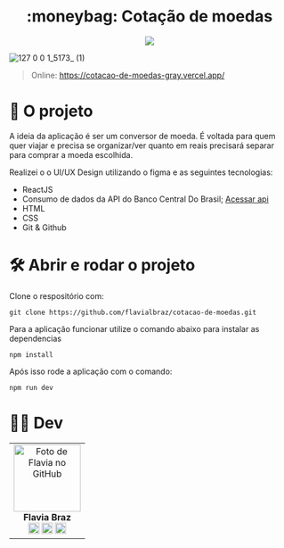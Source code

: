   
<h1 align="center">
:moneybag: Cotação de moedas 
</h1> 

<p align="center">
    <img src="http://img.shields.io/static/v1?label=STATUS&message=EM%20DESENVOLVIMENTO&color=GREEN&style=for-the-badge"/>
</p>

![127 0 0 1_5173_ (1)](https://user-images.githubusercontent.com/78583429/214709568-06042d7b-f3ab-46a1-8022-57cec33a33ab.png)

> Online: https://cotacao-de-moedas-gray.vercel.app/

# 📁 O projeto
A ideia da aplicação é ser um conversor de moeda. É voltada para quem quer viajar e precisa se organizar/ver quanto em reais precisará separar para comprar a moeda escolhida. 


Realizei o o UI/UX Design utilizando o figma e as seguintes tecnologias:
- ReactJS  
- Consumo de dados da API do Banco Central Do Brasil; [Acessar api](https://olinda.bcb.gov.br/olinda/servico/PTAX/versao/v1/aplicacao#!/recursos
)
- HTML
- CSS
- Git & Github




# 🛠️ Abrir e rodar o projeto

Clone o respositório com: 

```
git clone https://github.com/flavialbraz/cotacao-de-moedas.git 
```


Para a aplicação funcionar utilize o comando abaixo para instalar as dependencias
``` 
npm install
```


Após isso rode a aplicação com o comando:
``` 
npm run dev
```



# 👩‍💻 Dev
<table align="center">
  <tr>
    <td align="center">
      <a>
        <img src="https://avatars.githubusercontent.com/u/78583429?v=4" width="120px;" alt="Foto de Flavia no GitHub"/><br>
          <b>Flavia Braz </b><br>
            <a href="https://www.linkedin.com/in/flavialbraz/" alt="Linkedin">
  <img src="https://img.shields.io/badge/LinkedIn-0077B5?style=for-the-badge&logo=linkedin&logoColor=white"/ height="20"></a>
 
  <a href="https://www.instagram.com/alessadev/" alt="Instagram">
  <img src="https://img.shields.io/badge/Instagram-E4405F?style=for-the-badge&logo=instagram&logoColor=white"  height="20"/></a>
 
 <a href="https://www.behance.net/flavialbraz" alt="flavialbraz">
  <img src="https://img.shields.io/badge/-Behance-blue?style=for-the-badge&logo=behance&logoColor=white"  height="20" /></a>
      </a>
    </td>
  </tr>
</table>




 
